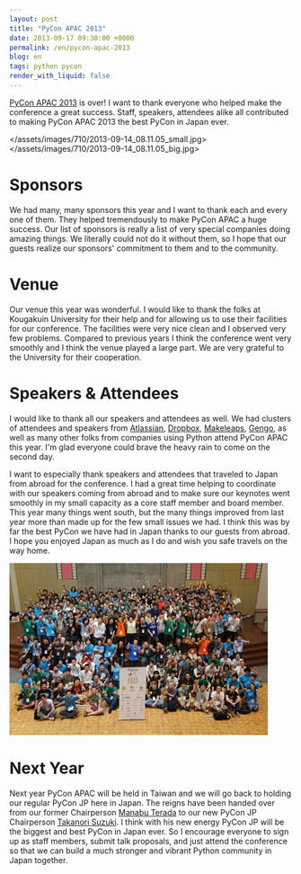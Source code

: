 ```yaml
---
layout: post
title: "PyCon APAC 2013"
date: 2013-09-17 09:30:00 +0000
permalink: /en/pycon-apac-2013
blog: en
tags: python pycon
render_with_liquid: false
---
```


[PyCon APAC 2013](http://apac-2013.pycon.jp/) is over\! I want to thank
everyone who helped make the conference a great success. Staff,
speakers, attendees alike all contributed to making PyCon APAC 2013 the
best PyCon in Japan ever.

<div class="lightbox" data-align="left">

</assets/images/710/2013-09-14_08.11.05_small.jpg>
</assets/images/710/2013-09-14_08.11.05_big.jpg>

</div>

# Sponsors

We had many, many sponsors this year and I want to thank each and every
one of them. They helped tremendously to make PyCon APAC a huge success.
Our list of sponsors is really a list of very special companies doing
amazing things. We literally could not do it without them, so I hope
that our guests realize our sponsors' commitment to them and to the
community.

# Venue

Our venue this year was wonderful. I would like to thank the folks at
Kougakuin University for their help and for allowing us to use their
facilities for our conference. The facilities were very nice clean and I
observed very few problems. Compared to previous years I think the
conference went very smoothly and I think the venue played a large part.
We are very grateful to the University for their cooperation.

# Speakers & Attendees

I would like to thank all our speakers and attendees as well. We had
clusters of attendees and speakers from
[Atlassian](http://www.atlassian.com/), [Dropbox](http://dropbox.com/),
[Makeleaps](http://www.makeleaps.com/en/), [Gengo](http://gengo.com/),
as well as many other folks from companies using Python attend PyCon
APAC this year. I'm glad everyone could brave the heavy rain to come on
the second day.

I want to especially thank speakers and attendees that traveled to Japan
from abroad for the conference. I had a great time helping to coordinate
with our speakers coming from abroad and to make sure our keynotes went
smoothly in my small capacity as a core staff member and board member.
This year many things went south, but the many things improved from last
year more than made up for the few small issues we had. I think this was
by far the best PyCon we have had in Japan thanks to our guests from
abroad. I hope you enjoyed Japan as much as I do and wish you safe
travels on the way home.

[![image](</assets/images/710/pyconapac2013-group-photo_(1)_medium.jpg>)](</assets/images/710/pyconapac2013-group-photo_(1).jpg>)

# Next Year

Next year PyCon APAC will be held in Taiwan and we will go back to
holding our regular PyCon JP here in Japan. The reigns have been handed
over from our former Chairperson [Manabu
Terada](https://twitter.com/terapyon) to our new PyCon JP Chairperson
[Takanori Suzuki](https://twitter.com/takanory). I think with his new
energy PyCon JP will be the biggest and best PyCon in Japan ever. So I
encourage everyone to sign up as staff members, submit talk proposals,
and just attend the conference so that we can build a much stronger and
vibrant Python community in Japan together.
